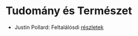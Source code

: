 # Tudomány és Természet

- Justin Pollard: Feltalálósdi [részletek](../_details/Justin%20Pollard.md#id_1008)